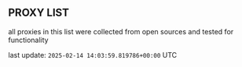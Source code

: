 ## PROXY LIST

all proxies in this list were collected from open sources and tested for functionality

last update: `2025-02-14 14:03:59.819786+00:00` UTC